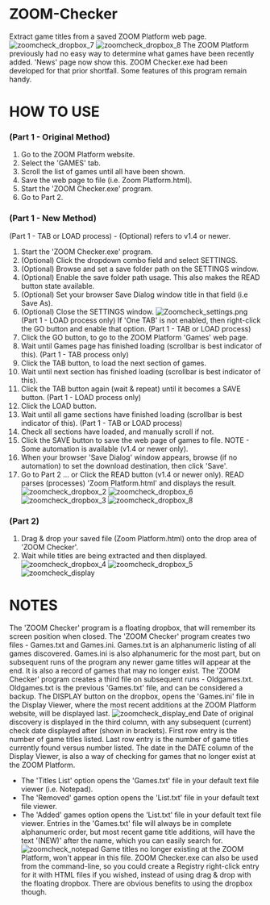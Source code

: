 # ZOOM-Checker
Extract game titles from a saved ZOOM Platform web page.
![zoomcheck_dropbox_7](https://github.com/Twombs/ZOOM-Checker/blob/main/Screenshots/Zoomcheck_dropbox_7.png?raw=true)
![zoomcheck_dropbox_8](https://github.com/Twombs/ZOOM-Checker/blob/main/Screenshots/Zoomcheck_dropbox_8.png?raw=true)
The ZOOM Platform previously had no easy way to determine what games have been recently added. 'News' page now show this.
ZOOM Checker.exe had been developed for that prior shortfall. Some features of this program remain handy.
# HOW TO USE
### (Part 1 - Original Method)
1. Go to the ZOOM Platform website.
2. Select the 'GAMES' tab.
3. Scroll the list of games until all have been shown.
4. Save the web page to file (i.e. Zoom Platform.html).
5. Start the 'ZOOM Checker.exe' program.
6. Go to Part 2.
### (Part 1 - New Method)
(Part 1 - TAB or LOAD process) - (Optional) refers to v1.4 or newer.
1. Start the 'ZOOM Checker.exe' program.
2. (Optional) Click the dropdown combo field and select SETTINGS.
3. (Optional) Browse and set a save folder path on the SETTINGS window.
4. (Optional) Enable the save folder path usage. This also makes the READ button state available.
5. (Optional) Set your browser Save Dialog window title in that field (i.e Save As).
6. (Optional) Close the SETTINGS window.
![Zoomcheck_settings.png](https://github.com/Twombs/ZOOM-Checker/blob/main/Screenshots/Zoomcheck_settings.png?raw=true)
(Part 1 - LOAD process only)
If 'One TAB' is not enabled, then right-click the GO button and enable that option.
(Part 1 - TAB or LOAD process)
1. Click the GO button, to go to the ZOOM Platform 'Games' web page.
2. Wait until Games page has finished loading (scrollbar is best indicator of this).
(Part 1 - TAB process only)
1. Click the TAB button, to load the next section of games.
2. Wait until next section has finished loading (scrollbar is best indicator of this).
3. Click the TAB button again (wait & repeat) until it becomes a SAVE button.
(Part 1 - LOAD process only)
1. Click the LOAD button.
2. Wait until all game sections have finished loading (scrollbar is best indicator of this).
(Part 1 - TAB or LOAD process)
1. Check all sections have loaded, and manually scroll if not.
2. Click the SAVE button to save the web page of games to file. NOTE - Some automation is available (v1.4 or newer only).
3. When your browser 'Save Dialog' window appears, browse (if no automation) to set the download destination, then click 'Save'.
4. Go to Part 2 ... or Click the READ button (v1.4 or newer only). READ parses (processes) 'Zoom Platform.html' and displays the result.
![zoomcheck_dropbox_2](https://github.com/Twombs/ZOOM-Checker/blob/main/Screenshots/Zoomcheck_dropbox_2.png?raw=true)
![zoomcheck_dropbox_6](https://github.com/Twombs/ZOOM-Checker/blob/main/Screenshots/Zoomcheck_dropbox_6.png?raw=true)
![zoomcheck_dropbox_3](https://github.com/Twombs/ZOOM-Checker/blob/main/Screenshots/Zoomcheck_dropbox_3.png?raw=true)
![zoomcheck_dropbox_8](https://github.com/Twombs/ZOOM-Checker/blob/main/Screenshots/Zoomcheck_dropbox_8.png?raw=true)

### (Part 2)
1. Drag & drop your saved file (Zoom Platform.html) onto the drop area of 'ZOOM Checker'.
2. Wait while titles are being extracted and then displayed.
![zoomcheck_dropbox_4](https://github.com/Twombs/ZOOM-Checker/blob/main/Screenshots/Zoomcheck_dropbox_4.png?raw=true)
![zoomcheck_dropbox_5](https://github.com/Twombs/ZOOM-Checker/blob/main/Screenshots/Zoomcheck_dropbox_5.png?raw=true)
![zoomcheck_display](https://github.com/Twombs/ZOOM-Checker/blob/main/Screenshots/Zoomcheck_display.png?raw=true)
# NOTES
The 'ZOOM Checker' program is a floating dropbox, that will remember its screen position when closed.
The 'ZOOM Checker' program creates two files - Games.txt and Games.ini.
Games.txt is an alphanumeric listing of all games discovered.
Games.ini is also alphanumeric for the most part, but on subsequent runs of the program any newer game titles will appear at the end. It is also a record of games that may no longer exist.
The 'ZOOM Checker' program creates a third file on subsequent runs - Oldgames.txt.
Oldgames.txt is the previous 'Games.txt' file, and can be considered a backup.
The DISPLAY button on the dropbox, opens the 'Games.ini' file in the Display Viewer, where the most recent additions at the ZOOM Platform website, will be displayed last.
![zoomcheck_display_end](https://github.com/Twombs/ZOOM-Checker/blob/main/Screenshots/Zoomcheck_display_end.png?raw=true)
Date of original discovery is displayed in the third column, with any subsequent (current) check date displayed after (shown in brackets).
First row entry is the number of game titles listed. Last row entry is the number of game titles currently found versus number listed.
The date in the DATE column of the Display Viewer, is also a way of checking for games that no longer exist at the ZOOM Platform.
- The 'Titles List' option opens the 'Games.txt' file in your default text file viewer (i.e. Notepad).
- The 'Removed' games option opens the 'List.txt' file in your default text file viewer.
- The 'Added' games option opens the 'List.txt' file in your default text file viewer.
Entries in the 'Games.txt' file will always be in complete alphanumeric order, but most recent game title additions, will have the text '(NEW)' after the name, which you can easily search for.
![zoomcheck_notepad](https://github.com/Twombs/ZOOM-Checker/blob/main/Screenshots/Zoomcheck_notepad.png?raw=true)
Game titles no longer existing at the ZOOM Platform, won't appear in this file.
ZOOM Checker.exe can also be used from the command-line, so you could create a Registry right-click entry for it with HTML files if you wished, instead of using drag & drop with the floating dropbox. There are obvious benefits to using the dropbox though.
